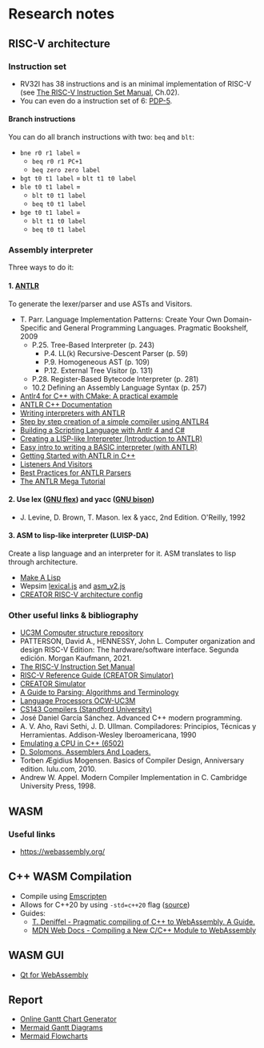 # Research notes


## RISC-V architecture

### Instruction set
- RV32I has 38 instructions and is an minimal implementation of RISC-V (see [The RISC-V Instruction Set Manual](https://riscv.org/wp-content/uploads/2017/05/riscv-spec-v2.2.pdf), Ch.02).
- You can even do a instruction set of 6: [PDP-5](https://gordonbell.azurewebsites.net/Digital/PDP%205%20Manual%201964.pdf).


#### Branch instructions
You can do all branch instructions with two: `beq` and `blt`:
- `bne r0 r1 label` =
    - `beq r0 r1 PC+1`
    - `beq zero zero label`
- `bgt t0 t1 label` = `blt t1 t0 label`
- `ble t0 t1 label` =
    - `blt t0 t1 label`
    - `beq t0 t1 label`
- `bge t0 t1 label` =
    - `blt t1 t0 label`
    - `beq t0 t1 label`


### Assembly interpreter
Three ways to do it:

#### 1. [ANTLR](https://www.antlr.org/) 
To generate the lexer/parser and use ASTs and Visitors.
- T. Parr. Language Implementation Patterns: Create Your Own Domain-Specific and General Programming Languages. Pragmatic Bookshelf, 2009  
    - P.25. Tree-Based Interpreter (p. 243)
        - P.4. LL(k) Recursive-Descent Parser (p. 59)
        - P.9. Homogeneous AST (p. 109)
        - P.12. External Tree Visitor (p. 131)
    - P.28. Register-Based Bytecode Interpreter (p. 281)
    - 10.2 Defining an Assembly Language Syntax (p. 257)
- [Antlr4 for C++ with CMake: A practical example](https://beyondtheloop.dev/Antlr-cpp-cmake/)
- [ANTLR C++ Documentation](https://github.com/antlr/antlr4/blob/master/doc/cpp-target.md)
- [Writing interpreters with ANTLR](https://gjdanis.github.io/2016/01/23/roman/)
- [Step by step creation of a simple compiler using ANTLR4](https://medium.com/@isetitra/step-by-step-creation-of-a-simple-compiler-using-antlr4-9285755cf943)
- [Building a Scripting Language with Antlr 4 and C#](https://github.com/Doddler/Scripting-Language-Guide)
- [Creating a LISP-like Interpreter (Introduction to ANTLR)](https://simonodonoghue.blog/2019/12/09/creating-a-lisp-like-interpreter-introduction-to-antlr/)
- [Easy intro to writing a BASIC interpreter (with ANTLR)](https://mateiw.github.io/antlr-intro/)
- [Getting Started with ANTLR in C++](https://tomassetti.me/getting-started-antlr-cpp/)
- [Listeners And Visitors](https://tomassetti.me/listeners-and-visitors/)
- [Best Practices for ANTLR Parsers](https://tomassetti.me/best-practices-for-antlr-parsers/)
- [The ANTLR Mega Tutorial](https://tomassetti.me/antlr-mega-tutorial/)

#### 2. Use lex ([GNU flex](https://github.com/westes/flex)) and yacc ([GNU bison](https://www.gnu.org/software/bison/))
- J. Levine, D. Brown, T. Mason. lex & yacc, 2nd Edition. O'Reilly, 1992

#### 3. ASM to lisp-like interpreter (LUISP-DA)
Create a lisp language and an interpreter for it. ASM translates to lisp through architecture.
- [Make A Lisp](https://github.com/kanaka/mal/blob/master/process/guide.md)
- Wepsim [lexical.js](https://github.com/wepsim/wepsim/blob/master/sim_sw/assembly/lexical.js) and [asm_v2.js](https://github.com/wepsim/wepsim/blob/master/sim_sw/assembly/asm_v2.js)
- [CREATOR RISC-V architecture config](https://github.com/creatorsim/creator/blob/master/architecture/RISC_V_RV32IMFD.json)


### Other useful links & bibliography
- [UC3M Computer structure repository](https://github.com/acaldero/uc3m_ec)
- PATTERSON, David A., HENNESSY, John L. Computer organization and design RISC-V Edition: The hardware/software interface. Segunda edición.  Morgan Kaufmann, 2021.
- [The RISC-V Instruction Set Manual](https://riscv.org/wp-content/uploads/2017/05/riscv-spec-v2.2.pdf)
- [RISC-V Reference Guide (CREATOR Simulator)](https://github.com/creatorsim/creator/blob/master/docs/risc_v_reference_guide.pdf)
- [CREATOR Simulator](https://github.com/creatorsim/creator)
- [A Guide to Parsing: Algorithms and Terminology](https://tomassetti.me/guide-parsing-algorithms-terminology/)
- [Language Processors OCW-UC3M](https://ocw.uc3m.es/course/view.php?id=131)
- [CS143 Compilers (Standford University)](https://web.stanford.edu/class/cs143/)
- José Daniel García Sánchez. Advanced C++ modern programming.
- A. V. Aho, Ravi Sethi, J. D. Ullman. Compiladores: Principios, Técnicas y Herramientas. Addison-Wesley Iberoamericana, 1990
- [Emulating a CPU in C++ (6502)](https://www.youtube.com/watch?v=qJgsuQoy9bc)
- [D. Solomons. Assemblers And Loaders.](https://www.davidsalomon.name/assem.advertis/AssemAd.html)
- Torben Ægidius Mogensen. Basics of Compiler Design, Anniversary edition. lulu.com, 2010.
- Andrew W. Appel. Modern Compiler Implementation in C. Cambridge University Press, 1998.



## WASM

### Useful links
- https://webassembly.org/



## C++ WASM Compilation
- Compile using [Emscripten](https://emscripten.org/)
- Allows for C++20 by using `-std=c++20` flag ([source](https://stackoverflow.com/questions/74508184/emscripten-and-c-20))
- Guides:
    - [T. Deniffel - Pragmatic compiling of C++ to WebAssembly. A Guide.](https://medium.com/@tdeniffel/pragmatic-compiling-from-c-to-webassembly-a-guide-a496cc5954b8)
    - [MDN Web Docs - Compiling a New C/C++ Module to WebAssembly](https://developer.mozilla.org/en-US/docs/WebAssembly/C_to_wasm#emscripten_environment_setup)



## WASM GUI
- [Qt for WebAssembly](https://doc.qt.io/qt-6/wasm.html)


## Report
- [Online Gantt Chart Generator](https://www.onlinegantt.com/#/gantt)
- [Mermaid Gantt Diagrams](https://mermaid.js.org/syntax/gantt.html)
- [Mermaid Flowcharts](https://mermaid.js.org/syntax/flowchart.html?id=flowcharts-basic-syntax)
